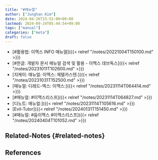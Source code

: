 ```yaml
---
title: "#매뉴얼"
author: ["Junghan Kim"]
date: 2024-04-26T15:52:00+09:00
lastmod: 2024-09-24T05:44:54+09:00
tags: ["manual"]
categories: ["meta"]
draft: false
---
```


-   [#활용법: 이맥스 INFO 매뉴얼]({{< relref "/notes/20221004T150100.md" >}})
-   [#한글: 개발자 문서 매뉴얼 검색 및 활용 - 이맥스 데브독스]({{< relref "/notes/20231011T102600.md" >}})
-   [지케이: 매뉴얼: 이맥스: 제텔카스텐:]({{< relref "/notes/20231031T152500.md" >}})
-   [매뉴얼: 디레드-엑스: 이맥스:]({{< relref "/notes/20231114T064414.md" >}})
-   [#매뉴얼: #이맥스리스프]({{< relref "/notes/20231114T064827.md" >}})
-   [디노트: 매뉴얼:]({{< relref "/notes/20231114T105616.md" >}})
-   [Evil-Tutor]({{< relref "/notes/20240131T151450.md" >}})
-   [#매뉴얼: #둠이맥스 #이맥스리스프]({{< relref "/notes/20240404T101052.md" >}})


## Related-Notes {#related-notes}

## References

<style>.csl-entry{text-indent: -1.5em; margin-left: 1.5em;}</style><div class="csl-bib-body">
</div>
